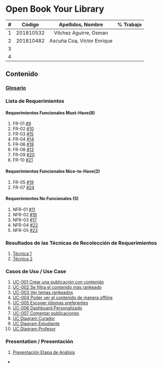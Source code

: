 # Open Book Your Library

|  **#** | **Código** | **Apellidos, Nombre** | **% Trabajo** |
| :---: | :---: | :---: | :---: |
|  1 | 201810532 | Vilchez Aguirre, Osman |  |
|  2 | 201810482 | Ascuña Coa, Victor Enrique |  |
|  3 |  |  |  |
|  4 |  |  |  |


## Contenido
### [Glosario](https://github.com/cs2901-2020-1/project-openbook/tree/master/docss/glossary.md)
### Lista de Requerimientos 
#### Requerimientos Funcionales Must-Have(8)
1. FR-01 [#9](https://github.com/cs2901-2020-1/open-book/issues/9)
2. FR-02 [#10](https://github.com/cs2901-2020-1/open-book/issues/10)
3. FR-03 [#15](https://github.com/cs2901-2020-1/open-book/issues/15)
4. FR-04 [#14](https://github.com/cs2901-2020-1/open-book/issues/14)
5. FR-06 [#18](https://github.com/cs2901-2020-1/open-book/issues/18)
6. FR-08 [#13](https://github.com/cs2901-2020-1/open-book/issues/13)
7. FR-09 [#20](https://github.com/cs2901-2020-1/open-book/issues/20)
8. FR-10 [#21](https://github.com/cs2901-2020-1/open-book/issues/21)

#### Requerimientos Funcionales Nice-to-Have(2)
1. FR-05 [#19](https://github.com/cs2901-2020-1/open-book/issues/19)
2. FR-07 [#24](https://github.com/cs2901-2020-1/open-book/issues/24)

#### Requerimientos No Funcionales (5)
1. NFR-01 [#11](https://github.com/cs2901-2020-1/open-book/issues/11)
2. NFR-02 [#16](https://github.com/cs2901-2020-1/open-book/issues/16)
3. NFR-03 [#17](https://github.com/cs2901-2020-1/open-book/issues/17)
4. NFR-04 [#22](https://github.com/cs2901-2020-1/open-book/issues/22)
5. NFR-05 [#23](https://github.com/cs2901-2020-1/open-book/issues/23)

### Resultados de las Técnicas de Recolección de Requerimientos
1. [Técnica 1](docs/analysis/tecnica1.md)
1. [Técnica 2](docs/analysis/tecnica2.md)

### Casos de Uso / Use Case
1.  [UC-001 Crear una publicación con contenido](Use%20Cases/Text/UC001.pdf)
2.  [UC-002 Se filtra el contenido más rankeado](Use%20Cases/Text/UC002.pdf)
3.  [UC-003 Ver temas rankeados](Use%20Cases/Text/UC003.pdf)
4.  [UC-004 Poder ver el contenido de manera offline](Use%20Cases/Text/UC004.pdf)
5.  [UC-005 Escoger idiomas preferentes](Use%20Cases/Text/UC005.pdf)
6.  [UC-006 Dashboard Personalizado](Use%20Cases/Text/UC006.pdf)
7.  [UC-007 Comentar publicaciones](Use%20Cases/Text/UC007.pdf)
8.  [UC Diagram Curador](Use%20Cases/Diagram/Curador.PNG)
9.  [UC Diagram Estudiante](Use%20Cases/Diagram/Estudiante.PNG)
10. [UC Diagram Profesor](Use%20Cases/Diagram/Profesor.PNG)

### Presentation / Presentación
1. [Presentación Etapa de Análisis](docs/analysis/presentation.pdf)
+
